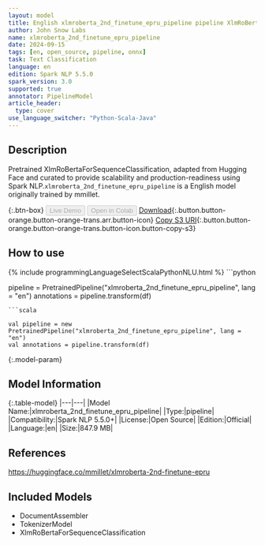 ```yaml
---
layout: model
title: English xlmroberta_2nd_finetune_epru_pipeline pipeline XlmRoBertaForSequenceClassification from mmillet
author: John Snow Labs
name: xlmroberta_2nd_finetune_epru_pipeline
date: 2024-09-15
tags: [en, open_source, pipeline, onnx]
task: Text Classification
language: en
edition: Spark NLP 5.5.0
spark_version: 3.0
supported: true
annotator: PipelineModel
article_header:
  type: cover
use_language_switcher: "Python-Scala-Java"
---
```


## Description

Pretrained XlmRoBertaForSequenceClassification, adapted from Hugging Face and curated to provide scalability and production-readiness using Spark NLP.`xlmroberta_2nd_finetune_epru_pipeline` is a English model originally trained by mmillet.

{:.btn-box}
<button class="button button-orange" disabled>Live Demo</button>
<button class="button button-orange" disabled>Open in Colab</button>
[Download](https://s3.amazonaws.com/auxdata.johnsnowlabs.com/public/models/xlmroberta_2nd_finetune_epru_pipeline_en_5.5.0_3.0_1726434377575.zip){:.button.button-orange.button-orange-trans.arr.button-icon}
[Copy S3 URI](s3://auxdata.johnsnowlabs.com/public/models/xlmroberta_2nd_finetune_epru_pipeline_en_5.5.0_3.0_1726434377575.zip){:.button.button-orange.button-orange-trans.button-icon.button-copy-s3}

## How to use



<div class="tabs-box" markdown="1">
{% include programmingLanguageSelectScalaPythonNLU.html %}
```python

pipeline = PretrainedPipeline("xlmroberta_2nd_finetune_epru_pipeline", lang = "en")
annotations =  pipeline.transform(df)   

```
```scala

val pipeline = new PretrainedPipeline("xlmroberta_2nd_finetune_epru_pipeline", lang = "en")
val annotations = pipeline.transform(df)

```
</div>

{:.model-param}
## Model Information

{:.table-model}
|---|---|
|Model Name:|xlmroberta_2nd_finetune_epru_pipeline|
|Type:|pipeline|
|Compatibility:|Spark NLP 5.5.0+|
|License:|Open Source|
|Edition:|Official|
|Language:|en|
|Size:|847.9 MB|

## References

https://huggingface.co/mmillet/xlmroberta-2nd-finetune-epru

## Included Models

- DocumentAssembler
- TokenizerModel
- XlmRoBertaForSequenceClassification